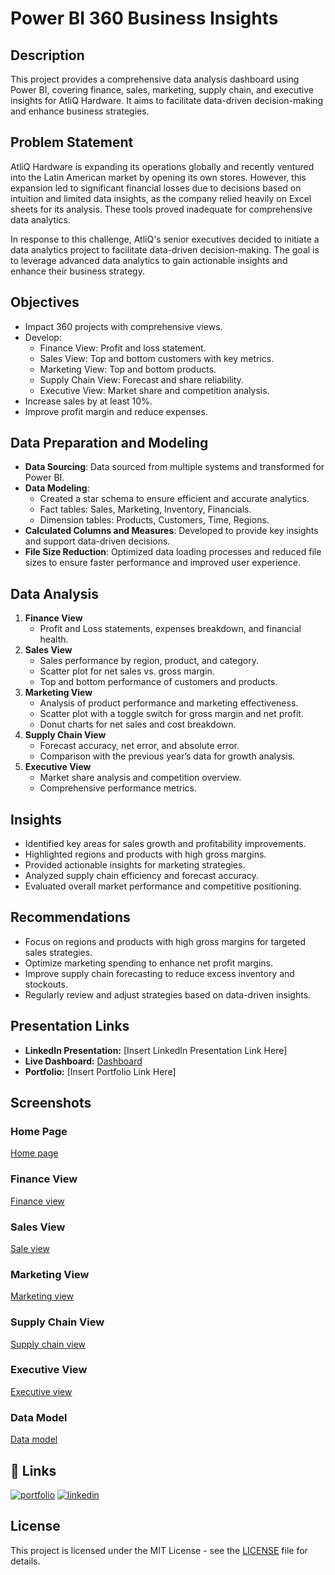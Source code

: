 # Power BI 360 Business Insights

## Description
This project provides a comprehensive data analysis dashboard using Power BI, covering finance, sales, marketing, supply chain, and executive insights for AtliQ Hardware. It aims to facilitate data-driven decision-making and enhance business strategies.

## Problem Statement
AtliQ Hardware is expanding its operations globally and recently ventured into the Latin American market by opening its own stores. However, this expansion led to significant financial losses due to decisions based on intuition and limited data insights, as the company relied heavily on Excel sheets for its analysis. These tools proved inadequate for comprehensive data analytics.

In response to this challenge, AtliQ's senior executives decided to initiate a data analytics project to facilitate data-driven decision-making. The goal is to leverage advanced data analytics to gain actionable insights and enhance their business strategy.

## Objectives
- Impact 360 projects with comprehensive views.
- Develop:
  - Finance View: Profit and loss statement.
  - Sales View: Top and bottom customers with key metrics.
  - Marketing View: Top and bottom products.
  - Supply Chain View: Forecast and share reliability.
  - Executive View: Market share and competition analysis.
- Increase sales by at least 10%.
- Improve profit margin and reduce expenses.

## Data Preparation and Modeling
- **Data Sourcing**: Data sourced from multiple systems and transformed for Power BI.
- **Data Modeling**:
  - Created a star schema to ensure efficient and accurate analytics.
  - Fact tables: Sales, Marketing, Inventory, Financials.
  - Dimension tables: Products, Customers, Time, Regions.
- **Calculated Columns and Measures**: Developed to provide key insights and support data-driven decisions.
- **File Size Reduction**: Optimized data loading processes and reduced file sizes to ensure faster performance and improved user experience.

## Data Analysis
1. **Finance View**
   - Profit and Loss statements, expenses breakdown, and financial health.
2. **Sales View**
   - Sales performance by region, product, and category.
   - Scatter plot for net sales vs. gross margin.
   - Top and bottom performance of customers and products.
3. **Marketing View**
   - Analysis of product performance and marketing effectiveness.
   - Scatter plot with a toggle switch for gross margin and net profit.
   - Donut charts for net sales and cost breakdown.
4. **Supply Chain View**
   - Forecast accuracy, net error, and absolute error.
   - Comparison with the previous year’s data for growth analysis.
5. **Executive View**
   - Market share analysis and competition overview.
   - Comprehensive performance metrics.

## Insights
- Identified key areas for sales growth and profitability improvements.
- Highlighted regions and products with high gross margins.
- Provided actionable insights for marketing strategies.
- Analyzed supply chain efficiency and forecast accuracy.
- Evaluated overall market performance and competitive positioning.

## Recommendations
- Focus on regions and products with high gross margins for targeted sales strategies.
- Optimize marketing spending to enhance net profit margins.
- Improve supply chain forecasting to reduce excess inventory and stockouts.
- Regularly review and adjust strategies based on data-driven insights.

## Presentation Links
- **LinkedIn Presentation:** [Insert LinkedIn Presentation Link Here]
- **Live Dashboard:** [Dashboard](https://app.powerbi.com/view?r=eyJrIjoiNTRhMDNiNGQtNmUyMS00YjEyLTg4NWEtYzg5OGZmZTJhMGNiIiwidCI6ImM2ZTU0OWIzLTVmNDUtNDAzMi1hYWU5LWQ0MjQ0ZGM1YjJjNCJ9&embedImagePlaceholder=true)
- **Portfolio:** [Insert Portfolio Link Here]

## Screenshots
### Home Page
[Home page](https://github.com/Madiha41/Business-Insights-360/blob/main/Homepage.jpg)
### Finance View
[Finance view](https://github.com/Madiha41/Business-Insights-360/blob/main/Finance_view.jpg)
### Sales View
[Sale view](https://github.com/Madiha41/Business-Insights-360/blob/main/Sales_view.jpg)
### Marketing View
[Marketing view](https://github.com/Madiha41/Business-Insights-360/blob/main/Marketing_view.jpg)
### Supply Chain View
[Supply chain view](https://github.com/Madiha41/Business-Insights-360/blob/main/Supply_chain_view.jpg)
### Executive View
[Executive view](https://github.com/Madiha41/Business-Insights-360/blob/main/Executive_view.jpg)
### Data Model
[Data model](https://github.com/Madiha41/Business-Insights-360/blob/main/Data%20model.jpg)

## 🔗 Links
[![portfolio](https://img.shields.io/badge/my_portfolio-000?style=for-the-badge&logo=ko-fi&logoColor=white)](https://katherineoelsner.com/)
[![linkedin](https://img.shields.io/badge/linkedin-0A66C2?style=for-the-badge&logo=linkedin&logoColor=white)](https://www.linkedin.com/in/madiha-shaik-24871a204)

## License
This project is licensed under the MIT License - see the [LICENSE](LICENSE) file for details.

